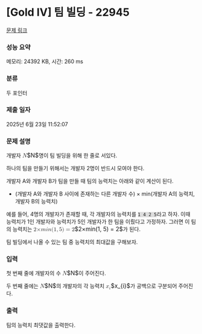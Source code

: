 # [Gold IV] 팀 빌딩 - 22945 

[문제 링크](https://www.acmicpc.net/problem/22945) 

### 성능 요약

메모리: 24392 KB, 시간: 260 ms

### 분류

두 포인터

### 제출 일자

2025년 6월 23일 11:52:07

### 문제 설명

<p>개발자 <mjx-container class="MathJax" jax="CHTML" style="font-size: 109%; position: relative;"><mjx-math class="MJX-TEX" aria-hidden="true"><mjx-mi class="mjx-i"><mjx-c class="mjx-c1D441 TEX-I"></mjx-c></mjx-mi></mjx-math><mjx-assistive-mml unselectable="on" display="inline"><math xmlns="http://www.w3.org/1998/Math/MathML"><mi>N</mi></math></mjx-assistive-mml><span aria-hidden="true" class="no-mathjax mjx-copytext">$N$</span></mjx-container>명이 팀 빌딩을 위해 한 줄로 서있다.</p>

<p>하나의 팀을 만들기 위해서는 개발자 2명이 반드시 모여야 한다.</p>

<p>개발자 A와 개발자 B가 팀을 만들 때 팀의 능력치는 아래와 같이 계산이 된다.</p>

<ul>
	<li>(개발자 A와 개발자 B 사이에 존재하는 다른 개발자 수) × min(개발자 A의 능력치, 개발자 B의 능력치)</li>
</ul>

<p>예를 들어, 4명의 개발자가 존재할 때, 각 개발자의 능력치를 <code><span style="background-color:#dddddd;">1 4 2 5</span></code>라고 하자. 이때 능력치가 1인 개발자와 능력치가 5인 개발자가 한 팀을 이뤘다고 가정하자. 그러면 이 팀의 능력치는 <mjx-container class="MathJax" jax="CHTML" style="font-size: 109%; position: relative;"><mjx-math class="MJX-TEX" aria-hidden="true"><mjx-mn class="mjx-n"><mjx-c class="mjx-c32"></mjx-c></mjx-mn><mjx-mi class="mjx-i"><mjx-c class="mjx-cD7"></mjx-c></mjx-mi><mjx-mi class="mjx-i"><mjx-c class="mjx-c1D45A TEX-I"></mjx-c></mjx-mi><mjx-mi class="mjx-i"><mjx-c class="mjx-c1D456 TEX-I"></mjx-c></mjx-mi><mjx-mi class="mjx-i"><mjx-c class="mjx-c1D45B TEX-I"></mjx-c></mjx-mi><mjx-mo class="mjx-n"><mjx-c class="mjx-c28"></mjx-c></mjx-mo><mjx-mn class="mjx-n"><mjx-c class="mjx-c31"></mjx-c></mjx-mn><mjx-mo class="mjx-n"><mjx-c class="mjx-c2C"></mjx-c></mjx-mo><mjx-mn class="mjx-n" space="2"><mjx-c class="mjx-c35"></mjx-c></mjx-mn><mjx-mo class="mjx-n"><mjx-c class="mjx-c29"></mjx-c></mjx-mo><mjx-mo class="mjx-n" space="4"><mjx-c class="mjx-c3D"></mjx-c></mjx-mo><mjx-mn class="mjx-n" space="4"><mjx-c class="mjx-c32"></mjx-c></mjx-mn></mjx-math><mjx-assistive-mml unselectable="on" display="inline"><math xmlns="http://www.w3.org/1998/Math/MathML"><mn>2</mn><mi>×</mi><mi>m</mi><mi>i</mi><mi>n</mi><mo stretchy="false">(</mo><mn>1</mn><mo>,</mo><mn>5</mn><mo stretchy="false">)</mo><mo>=</mo><mn>2</mn></math></mjx-assistive-mml><span aria-hidden="true" class="no-mathjax mjx-copytext">$2×min(1, 5) = 2$</span></mjx-container>가 된다.</p>

<p>팀 빌딩에서 나올 수 있는 팀 중 능력치의 최대값을 구해보자.</p>

### 입력 

 <p>첫 번째 줄에 개발자의 수 <mjx-container class="MathJax" jax="CHTML" style="font-size: 109%; position: relative;"><mjx-math class="MJX-TEX" aria-hidden="true"><mjx-mi class="mjx-i"><mjx-c class="mjx-c1D441 TEX-I"></mjx-c></mjx-mi></mjx-math><mjx-assistive-mml unselectable="on" display="inline"><math xmlns="http://www.w3.org/1998/Math/MathML"><mi>N</mi></math></mjx-assistive-mml><span aria-hidden="true" class="no-mathjax mjx-copytext">$N$</span></mjx-container>이 주어진다.</p>

<p>두 번째 줄에는 <mjx-container class="MathJax" jax="CHTML" style="font-size: 109%; position: relative;"><mjx-math class="MJX-TEX" aria-hidden="true"><mjx-mi class="mjx-i"><mjx-c class="mjx-c1D441 TEX-I"></mjx-c></mjx-mi></mjx-math><mjx-assistive-mml unselectable="on" display="inline"><math xmlns="http://www.w3.org/1998/Math/MathML"><mi>N</mi></math></mjx-assistive-mml><span aria-hidden="true" class="no-mathjax mjx-copytext">$N$</span></mjx-container>의 개발자의 각 능력치 <mjx-container class="MathJax" jax="CHTML" style="font-size: 109%; position: relative;"><mjx-math class="MJX-TEX" aria-hidden="true"><mjx-msub><mjx-mi class="mjx-i"><mjx-c class="mjx-c1D465 TEX-I"></mjx-c></mjx-mi><mjx-script style="vertical-align: -0.15em;"><mjx-texatom size="s" texclass="ORD"><mjx-mi class="mjx-i"><mjx-c class="mjx-c1D456 TEX-I"></mjx-c></mjx-mi></mjx-texatom></mjx-script></mjx-msub></mjx-math><mjx-assistive-mml unselectable="on" display="inline"><math xmlns="http://www.w3.org/1998/Math/MathML"><msub><mi>x</mi><mrow data-mjx-texclass="ORD"><mi>i</mi></mrow></msub></math></mjx-assistive-mml><span aria-hidden="true" class="no-mathjax mjx-copytext">$x_{i}$</span></mjx-container>가 공백으로 구분되어 주어진다.</p>

### 출력 

 <p>팀의 능력치 최댓값을 출력한다.</p>

